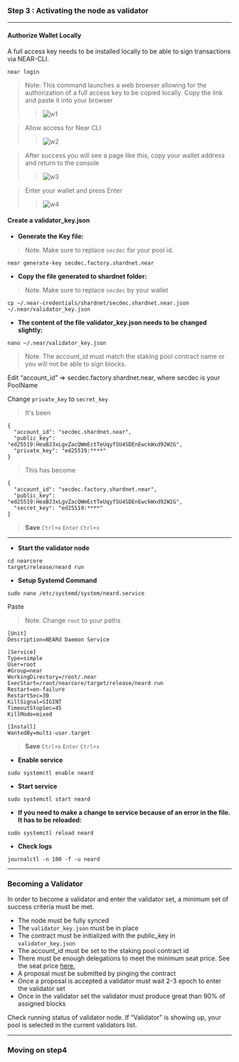 ### Step 3 : Activating the node as validator
____

#### __Authorize Wallet Locally__

A full access key needs to be installed locally to be able to sign transactions via NEAR-CLI.
```
near login
```
> Note: This command launches a web browser allowing for the authorization of a full access key to be copied locally.
> Copy the link and paste it into your browser
>> ![w1](https://user-images.githubusercontent.com/101806416/179422127-b9873b57-4018-49ee-9cf1-07a0843556eb.png)

> Allow access for Near CLI
>> ![w2](https://user-images.githubusercontent.com/101806416/179422128-1050cf36-724e-4532-b555-2e861d5d9fdd.png)

> After success you will see a page like this, copy your wallet address and return to the console
>> ![w3](https://user-images.githubusercontent.com/101806416/179422129-28090d63-6458-4e65-bde7-95b2e068d90f.png)

> Enter your wallet and press Enter
>> ![w4](https://user-images.githubusercontent.com/101806416/179422131-6a5d6e8c-7b71-4ce3-8ad3-28cc113c5902.png)

#### __Create a validator_key.json__

* __Generate the Key file:__
> Note. Make sure to replace `secdec` for your pool id.
```
near generate-key secdec.factory.shardnet.near
```

* __Copy the file generated to shardnet folder:__ 
> Note. Make sure to replace `secdec` by your wallet
```
cp ~/.near-credentials/shardnet/secdec.shardnet.near.json ~/.near/validator_key.json
```

* __The content of the file validator_key.json needs to be changed slightly:__
```
nano ~/.near/validator_key.json
```

> Note. The account_id must match the staking pool contract name or you will not be able to sign blocks.

Edit “account_id” => secdec.factory.shardnet.near, where secdec is your PoolName

Change `private_key` to `secret_key`

> It's been
```
{
  "account_id": "secdec.shardnet.near",
  "public_key": "ed25519:HeaBJ3xLgvZacQWmEctTeUqyfSU4SDEnEwckWxd92W2G",
  "private_key": "ed25519:****"
}
```

> This has become
```
{
  "account_id": "secdec.factory.shardnet.near",
  "public_key": "ed25519:HeaBJ3xLgvZacQWmEctTeUqyfSU4SDEnEwckWxd92W2G",
  "secret_key": "ed25519:****"
}
```
> __Save__ `Ctrl+o`  `Enter`  `Ctrl+x`
____
* __Start the validator node__
```
cd nearcore
target/release/neard run
```

* __Setup Systemd Command__
```
sudo nano /etc/systemd/system/neard.service
```
Paste 
> Note. Change `root` to your paths
```
[Unit]
Description=NEARd Daemon Service

[Service]
Type=simple
User=root
#Group=near
WorkingDirectory=/root/.near
ExecStart=/root/nearcore/target/release/neard run
Restart=on-failure
RestartSec=30
KillSignal=SIGINT
TimeoutStopSec=45
KillMode=mixed

[Install]
WantedBy=multi-user.target
```
> __Save__ `Ctrl+o`  `Enter`  `Ctrl+x`

 * __Enable service__
 ```
sudo systemctl enable neard
```

* __Start service__
```
sudo systemctl start neard
```

* __If you need to make a change to service because of an error in the file. It has to be reloaded:__
```
sudo systemctl reload neard
```

* __Check logs__
```
journalctl -n 100 -f -u neard
```
____
### Becoming a Validator

In order to become a validator and enter the validator set, a minimum set of success criteria must be met.

* The node must be fully synced
* The `validator_key.json` must be in place
* The contract must be initialized with the public_key in `validator_key.json`
* The account_id must be set to the staking pool contract id
* There must be enough delegations to meet the minimum seat price. See the seat price [here.](https://explorer.shardnet.near.org/nodes/validators)
* A proposal must be submitted by pinging the contract
* Once a proposal is accepted a validator must wait 2-3 epoch to enter the validator set
* Once in the validator set the validator must produce great than 90% of assigned blocks

Check running status of validator node. If “Validator” is showing up, your pool is selected in the current validators list.
___

### Moving on step4


